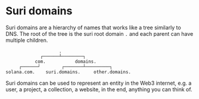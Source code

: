 # Suri domains

Suri domains are a hierarchy of names that works like a tree similarly to DNS. The root of the tree is the suri root
domain `.` and each parent can have multiple children.

```
                    .
             ┌──────┴────────┐
           com.           domains.
     ┌──────┘        ┌───────┴─────────┐
solana.com.    suri.domains.     other.domains.
```

Suri domains can be used to represent an entity in the Web3 internet, e.g. a user, a project, a collection, a website,
in the end, anything you can think of.